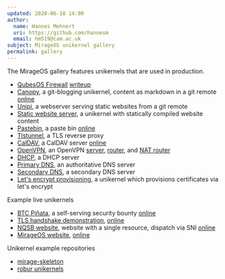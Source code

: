 ```yaml
---
updated: 2020-06-10 14:00
author:
  name: Hannes Mehnert
  uri: https://github.com/hannesm
  email: hm519@cam.ac.uk
subject: MirageOS unikernel gallery
permalink: gallery
---
```


The MirageOS gallery features unikernels that are used in production.

- [QubesOS Firewall](https://github.com/mirage/qubes-mirage-firewall) [writeup](http://roscidus.com/blog/blog/2016/01/01/a-unikernel-firewall-for-qubesos/)
- [Canopy](https://github.com/Engil/Canopy), a git-blogging unikernel, content as markdown in a git remote [online](http://canopy.mirage.io)
- [Unipi](https://github.com/roburio/unipi), a webserver serving static websites from a git remote
- [Static website server](https://github.com/mirage/mirage-skeleton/tree/master/applications/static_website_tls), a unikernel with statically compiled website content
- [Pastebin](https://github.com/dinosaure/pasteur), a paste bin [online](https://paste.x25519.net/)
- [Tlstunnel](https://github.com/roburio/tlstunnel), a TLS reverse proxy
- [CalDAV](https://github.com/roburio/caldav/tree/master/mirage), a CalDAV server [online](https://calendar.robur.coop)
- [OpenVPN](https://github.com/roburio/openvpn), an OpenVPN [server](https://github.com/roburio/openvpn/tree/master/mirage-server), [router](https://github.com/roburio/openvpn/tree/master/mirage-router), and [NAT router](https://github.com/roburio/openvpn/tree/master/mirage-nat)
- [DHCP](https://github.com/mirage/mirage-skeleton/tree/master/applications/dhcp), a DHCP server
- [Primary DNS](https://github.com/roburio/dns-primary-git), an authoritative DNS server
- [Secondary DNS](https://github.com/roburio/dns-secondary), a secondary DNS server
- [Let's encrypt provisioning](https://github.com/roburio/dns-letsencrypt-secondary), a unikernel which provisions certificates via let's encrypt

Example live unikernels
- [BTC Piñata](https://github.com/mirleft/btc-pinata), a self-serving security bounty [online](http://ownme.ipredator.se)
- [TLS handshake demonstration](https://github.com/mirleft/tls-demo-server), [online](https://tls.nqsb.io)
- [NQSB website](https://github.com/mirleft/nqsb.io), website with a single resource, dispatch via SNI [online](https://nqsb.io)
- [MirageOS website](https://github.com/mirage/mirage-www), [online](https://mirageos.org)

Unikernel example repositories
- [mirage-skeleton](https://github.com/mirage/mirage-skeleton)
- [robur unikernels](https://github.com/roburio/unikernels)

